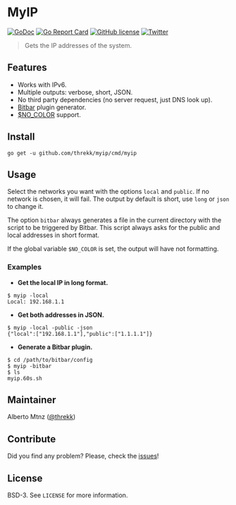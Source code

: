 # MyIP
[![GoDoc](https://godoc.org/github.com/threkk/myip?status.svg)](https://godoc.org/github.com/threkk/myip) [![Go Report Card](https://goreportcard.com/badge/github.com/threkk/myip)](https://goreportcard.com/report/github.com/threkk/myip) [![GitHub license](https://img.shields.io/github/license/threkk/myip.svg)](https://github.com/threkk/myip/blob/master/LICENSE.md) [![Twitter](https://img.shields.io/twitter/url/https/github.com/threkk/myip.svg?style=social)](https://twitter.com/intent/tweet?text=Wow:&url=https%3A%2F%2Fgithub.com%2Fthrekk%2Fmyip)
> Gets the IP addresses of the system.

## Features
- Works with IPv6.
- Multiple outputs: verbose, short, JSON.
- No third party dependencies (no server request, just DNS look up).
- [Bitbar](https://getbitbar.com/) plugin generator.
- [$NO_COLOR](https://no-color.org) support.

## Install
```
go get -u github.com/threkk/myip/cmd/myip
```

## Usage
Select the networks you want with the options `local` and `public`. If no
network is chosen, it will fail. The output by default is short, use `long` or
`json` to change it.

The option `bitbar` always generates a file in the current directory with the
script to be triggered by Bitbar. This script always asks for the public and
local addresses in short format.

If the global variable `$NO_COLOR` is set, the output will have not formatting.

### Examples
- **Get the local IP in long format.**
```
$ myip -local
Local: 192.168.1.1
```

- **Get both addresses in JSON.**
```
$ myip -local -public -json
{"local":["192.168.1.1"],"public":["1.1.1.1"]}
```

- **Generate a Bitbar plugin.**
```
$ cd /path/to/bitbar/config
$ myip -bitbar
$ ls
myip.60s.sh
```

## Maintainer
Alberto Mtnz ([@threkk](https://threkk.com))

## Contribute
Did you find any problem? Please, check the [issues](https://github.com/threkk/myip/issues?q=is%3Aissue+is%3Aopen+sort%3Aupdated-desc)!

## License
BSD-3. See `LICENSE` for more information.

